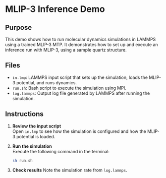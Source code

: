 <!-- This README was in part generated by AI. -->

# MLIP-3 Inference Demo

## Purpose

This demo shows how to run molecular dynamics simulations in LAMMPS using a trained MLIP-3 MTP. It demonstrates how to set up and execute an inference run with MLIP-3, using a sample quartz structure.

## Files

- `in.lmp`: LAMMPS input script that sets up the simulation, loads the MLIP-3 potential, and runs dynamics.
- `run.sh`: Bash script to execute the simulation using MPI.
- `log.lammps`: Output log file generated by LAMMPS after running the simulation.

## Instructions

1. **Review the input script**  
   Open `in.lmp` to see how the simulation is configured and how the MLIP-3 potential is loaded.

2. **Run the simulation**  
    Execute the following command in the terminal:
   ```sh
   sh run.sh
   ```
3. **Check results**
   Note the simulation rate from `log.lammps`.
